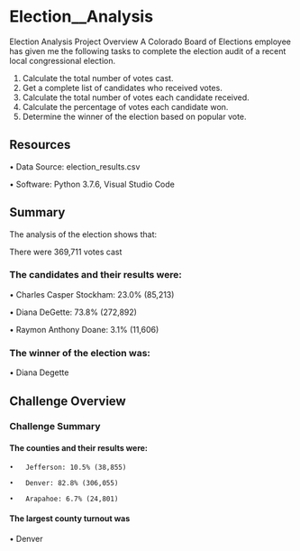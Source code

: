 # Election__Analysis
Election Analysis
Project Overview
A Colorado Board of Elections employee has given me the following tasks to complete the election audit of a recent local congressional election.
1.	Calculate the total number of votes cast.
2.	Get a complete list of candidates who received votes.
3.	Calculate the total number of votes each candidate received.
4.	Calculate the percentage of votes each candidate won.
5.	Determine the winner of the election based on popular vote.

## Resources

•	Data Source: election_results.csv

•	Software: Python 3.7.6, Visual Studio Code

## Summary

The analysis of the election shows that:

There were 369,711 votes cast


### The candidates and their results were:

  •	Charles Casper Stockham: 23.0% (85,213)

  •	Diana DeGette: 73.8% (272,892)

  •	Raymon Anthony Doane: 3.1% (11,606)

### The winner of the election was:

  •	Diana Degette

## Challenge Overview

### Challenge Summary

#### The counties and their results were:

    •	Jefferson: 10.5% (38,855)
    
    •	Denver: 82.8% (306,055)
    
    •	Arapahoe: 6.7% (24,801)
    
#### The largest county turnout was
•	Denver
